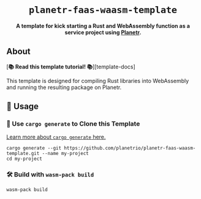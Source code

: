 <div align="center">

  <h1><code>planetr-faas-waasm-template</code></h1>

  <strong>A template for kick starting a Rust and WebAssembly function as a service project using <a href="https://planetr.io">Planetr</a>.</strong>
</div>

## About

[**📚 Read this template tutorial! 📚**][template-docs]

This template is designed for compiling Rust libraries into WebAssembly and
running the resulting package on Planetr.

## 🚴 Usage

### 🐑 Use `cargo generate` to Clone this Template

[Learn more about `cargo generate` here.](https://github.com/ashleygwilliams/cargo-generate)

```
cargo generate --git https://github.com/planetrio/planetr-faas-waasm-template.git --name my-project
cd my-project
```

### 🛠️ Build with `wasm-pack build`

```
wasm-pack build
```
